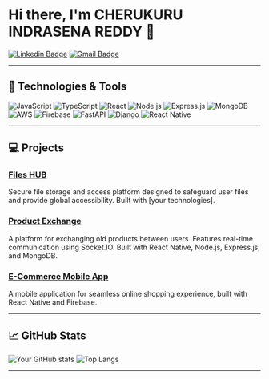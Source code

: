 # Hi there, I'm CHERUKURU INDRASENA REDDY 👋

[![Linkedin Badge](https://img.shields.io/badge/-IndraSena-blue?style=flat-square&logo=Linkedin&logoColor=white&link=https://www.linkedin.com/in/yourusername/)](https://www.linkedin.com/in/cherukuru-indrasena-reddy-b9717b228/)
[![Gmail Badge](https://img.shields.io/badge/-IndraSena-c14438?style=flat-square&logo=Gmail&logoColor=white&link=mailto:yourname@gmail.com)](mailto:indrasena0018@gmail.com)

---

## 🔧 Technologies & Tools

![JavaScript](https://img.shields.io/badge/-JavaScript-black?style=flat-square&logo=javascript)
![TypeScript](https://img.shields.io/badge/-TypeScript-007ACC?style=flat-square&logo=typescript)
![React](https://img.shields.io/badge/-React-black?style=flat-square&logo=react)
![Node.js](https://img.shields.io/badge/-Node.js-black?style=flat-square&logo=node.js)
![Express.js](https://img.shields.io/badge/-Express.js-black?style=flat-square&logo=express.js)
![MongoDB](https://img.shields.io/badge/-MongoDB-black?style=flat-square&logo=mongodb)
![AWS](https://img.shields.io/badge/-AWS-black?style=flat-square&logo=amazon-aws)
![Firebase](https://img.shields.io/badge/-Firebase-black?style=flat-square&logo=firebase)
![FastAPI](https://img.shields.io/badge/-FastAPI-009688?style=flat-square&logo=fastapi)
![Django](https://img.shields.io/badge/-Django-092E20?style=flat-square&logo=django)
![React Native](https://img.shields.io/badge/-React%20Native-20232A?style=flat-square&logo=react)


---

## 💻 Projects

### [Files HUB](https://github.com/yourusername/files-hub)
Secure file storage and access platform designed to safeguard user files and provide global accessibility. Built with [your technologies].

### [Product Exchange](https://github.com/yourusername/product-exchange)
A platform for exchanging old products between users. Features real-time communication using Socket.IO. Built with React Native, Node.js, Express.js, and MongoDB.

### [E-Commerce Mobile App](https://github.com/yourusername/ecommerce-app)
A mobile application for seamless online shopping experience, built with React Native and Firebase.

---

## 📈 GitHub Stats

![Your GitHub stats](https://github-readme-stats.vercel.app/api?username=Indra211&show_icons=true&hide=issues&count_private=true&theme=radical)
![Top Langs](https://github-readme-stats.vercel.app/api/top-langs/?username=Indra211&layout=compact&theme=radical)

---




